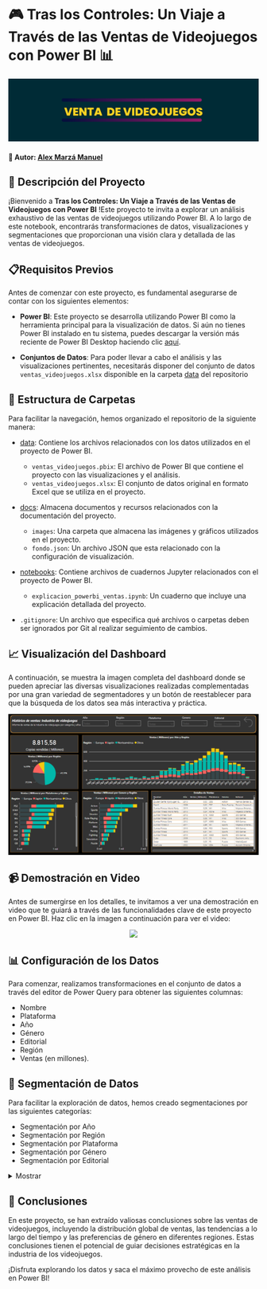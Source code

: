# 🎮  Tras los Controles: Un Viaje a Través de las Ventas de Videojuegos con Power BI 📊




![Ventas de Videojuegos en Power BI](./docs/images/portada_venta_videojuegos.png)


#### 👤 Autor: [Alex Marzá Manuel](https://github.com/AlexCapis)

## 📝 Descripción del Proyecto

¡Bienvenido a **Tras los Controles: Un Viaje a Través de las Ventas de Videojuegos con Power BI** !Este proyecto te invita a explorar un análisis exhaustivo de las ventas de videojuegos utilizando Power BI. A lo largo de este notebook, encontrarás transformaciones de datos, visualizaciones y segmentaciones que proporcionan una visión clara y detallada de las ventas de videojuegos.



## 📋Requisitos Previos


Antes de comenzar con este proyecto, es fundamental asegurarse de contar con los siguientes elementos:

- **Power BI**: Este proyecto se desarrolla utilizando Power BI como la herramienta principal para la visualización de datos. Si aún no tienes Power BI instalado en tu sistema, puedes descargar la versión más reciente de Power BI Desktop haciendo clic [aquí](https://powerbi.microsoft.com/es-es/desktop/).

- **Conjuntos de Datos**: Para poder llevar a cabo el análisis y las visualizaciones pertinentes, necesitarás disponer del conjunto de datos `ventas_videojuegos.xlsx` disponible en la carpeta [data](https://github.com/AlexCapis/Ventas-PowerBI/tree/main/data) del repositorio


## 📂 Estructura de Carpetas

Para facilitar la navegación, hemos organizado el repositorio de la siguiente manera:

- [data](https://github.com/AlexCapis/Ventas-PowerBI/tree/main/data): Contiene los archivos relacionados con los datos utilizados en el proyecto de Power BI.

    - `ventas_videojuegos.pbix`: El archivo de Power BI que contiene el proyecto con las visualizaciones y el análisis.
    - `ventas_videojuegos.xlsx`: El conjunto de datos original en formato Excel que se utiliza en el proyecto.

- [docs](https://github.com/AlexCapis/Ventas-PowerBI/tree/main/docs): Almacena documentos y recursos relacionados con la documentación del proyecto.

    - `images`: Una carpeta que almacena las imágenes y gráficos utilizados en el proyecto.
    - `fondo.json`: Un archivo JSON que esta relacionado con la configuración de visualización.

- [notebooks](https://github.com/AlexCapis/Ventas-PowerBI/tree/main/notebooks): Contiene archivos de cuadernos Jupyter relacionados con el proyecto de Power BI.

    - `explicacion_powerbi_ventas.ipynb`: Un cuaderno que incluye una explicación detallada del proyecto.

- `.gitignore`: Un archivo que especifica qué archivos o carpetas deben ser ignorados por Git al realizar seguimiento de cambios.

## 📈 Visualización del Dashboard

A continuación, se muestra la imagen completa del dashboard donde se pueden apreciar las diversas visualizaciones realizadas complementadas por una gran variedad de segmentadores y un botón de reestablecer para que la búsqueda de los datos sea más interactiva y práctica.

![Ventas de Videojuegos en Power BI](./docs/images/ventas_videojuegos.png)



## 📹 Demostración en Video

Antes de sumergirse en los detalles, te invitamos a ver una demostración en video que te guiará a través de las funcionalidades clave de este proyecto en Power BI. Haz clic en la imagen a continuación para ver el video:

<p align="center">
  <img src="https://github.com/AlexCapis/Ventas-Videojuegos-PowerBI/blob/main/docs/ventas_videojuegos.mp4">
</p>


## 📊 Configuración de los Datos

Para comenzar, realizamos transformaciones en el conjunto de datos a través del editor de Power Query para obtener las siguientes columnas:

- Nombre
- Plataforma
- Año
- Género
- Editorial
- Región
- Ventas (en millones).



## 🎯 Segmentación de Datos

Para facilitar la exploración de datos, hemos creado segmentaciones por las siguientes categorías:

- Segmentación por Año
- Segmentación por Región
- Segmentación por Plataforma
- Segmentación por Género
- Segmentación por Editorial

<details>
<summary>Mostrar</summary>
<img src="./docs/images/segmentaciones.png" alt="drawing" width="500"/>
</details>


## 📢 Conclusiones

En este proyecto, se han extraído valiosas conclusiones sobre las ventas de videojuegos, incluyendo la distribución global de ventas, las tendencias a lo largo del tiempo y las preferencias de género en diferentes regiones. Estas conclusiones tienen el potencial de guiar decisiones estratégicas en la industria de los videojuegos.

¡Disfruta explorando los datos y saca el máximo provecho de este análisis en Power BI!



